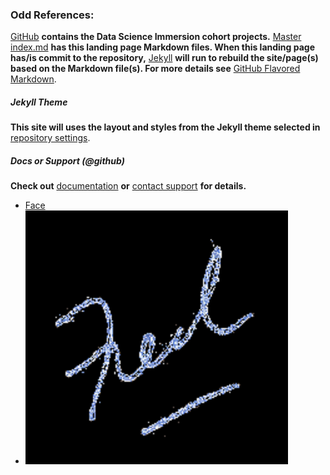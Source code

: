 ### Odd References:
[GitHub](https://github.com/fvgras/) **contains the Data Science Immersion cohort projects.**
[Master index.md](https://github.com/fvgras/fvgras.github.io/edit/master/index.md) **has this landing page Markdown files.
When this landing page has/is commit to the repository,** [Jekyll](https://jekyllrb.com/) **will run to rebuild the site/page(s) based on the Markdown file(s).
For more details see** [GitHub Flavored Markdown](https://guides.github.com/features/mastering-markdown/).

##### Jekyll Theme
**This site will uses the layout and styles from the Jekyll theme selected in** [repository settings](https://github.com/fvgras/fvgras.github.io/settings).

##### Docs or Support (@github)
**Check out** [documentation](https://help.github.com/categories/github-pages-basics/) **or** [contact support](https://github.com/contact) **for details.**

- [Face](./images/gras-fred2_pp.jpg)
- ![Sig](./images/fred_editor_image.png)

```markdown
```
